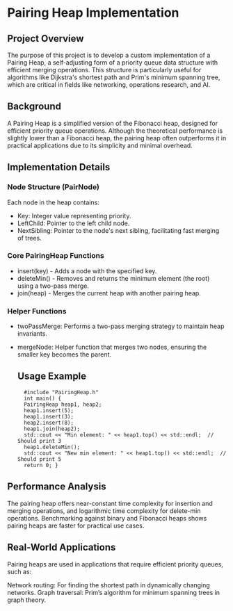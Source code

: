 # Pairing Heap Implementation #

## Project Overview ##
The purpose of this project is to develop a custom implementation of a Pairing Heap, a self-adjusting form of a priority queue data structure with efficient merging operations. This structure is particularly useful for algorithms like Dijkstra's shortest path and Prim's minimum spanning tree, which are critical in fields like networking, operations research, and AI.

## Background ##
A Pairing Heap is a simplified version of the Fibonacci heap, designed for efficient priority queue operations. Although the theoretical performance is slightly lower than a Fibonacci heap, the pairing heap often outperforms it in practical applications due to its simplicity and minimal overhead.

## Implementation Details ##
### Node Structure (PairNode) ###
Each node in the heap contains:
- Key: Integer value representing priority.
- LeftChild: Pointer to the left child node.
- NextSibling: Pointer to the node's next sibling, facilitating fast merging of trees.

### Core PairingHeap Functions ###
- insert(key) - Adds a node with the specified key.
- deleteMin() - Removes and returns the minimum element (the root) using a two-pass merge.
- join(heap) - Merges the current heap with another pairing heap.

### Helper Functions ### 
- twoPassMerge: Performs a two-pass merging strategy to maintain heap invariants.
- mergeNode: Helper function that merges two nodes, ensuring the smaller key becomes the parent.

  ## Usage Example ##
  ```
    #include "PairingHeap.h"
    int main() {
    PairingHeap heap1, heap2;
    heap1.insert(5);
    heap1.insert(3);
    heap2.insert(8);
    heap1.join(heap2);
    std::cout << "Min element: " << heap1.top() << std::endl;  // Should print 3
    heap1.deleteMin();
    std::cout << "New min element: " << heap1.top() << std::endl;  // Should print 5
    return 0; }
## Performance Analysis ## 
The pairing heap offers near-constant time complexity for insertion and merging operations, and logarithmic time complexity for delete-min operations. Benchmarking against binary and Fibonacci heaps shows pairing heaps are faster for practical use cases.



## Real-World Applications ## 
Pairing heaps are used in applications that require efficient priority queues, such as:

Network routing: For finding the shortest path in dynamically changing networks.
Graph traversal: Prim’s algorithm for minimum spanning trees in graph theory.












